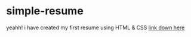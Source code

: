 # simple-resume
 yeahh! i have created my first resume using HTML & CSS
 [link down here](https://github.com/bharath5229/simple-resume.git)
